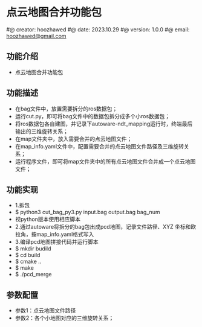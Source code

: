 # 点云地图合并功能包
#@ creator: hoozhawed
#@ date: 2023.10.29
#@ version: 1.0.0
#@ email: hoozhawed@gmail.com

## 功能介绍
- 点云地图合并功能包

## 功能描述
- 在bag文件中，放置需要拆分的ros数据包；
- 运行cut.py，即可将bag文件中的数据包拆分成多个小ros数据包；
- 将ros数据包各自建图，并记录下autoware-ndt_mapping运行时，终端最后输出的三维旋转关系；
- 在map文件夹中，放入需要合并的点云地图文件；
- 在map_info.yaml文件中，配置需要合并的点云地图文件路径及三维旋转关系；
- 运行程序文件，即可将map文件夹中的所有点云地图文件合并成一个点云地图文件；

## 功能实现
- 1.拆包
- $ python3 cut_bag_py3.py input.bag output.bag bag_num
- 视python版本使用相应脚本
- 2.通过autoware将拆分的bag包出成pcd地图，记录文件路径、XYZ 坐标和欧拉角，按map_info.yaml格式写入
- 3.编译pcd地图拼接代码并运行脚本 
- $ mkdir budild
- $ cd build
- $ cmake ..
- $ make
- $ ./pcd_merge

## 参数配置
- 参数1：点云地图文件路径
- 参数2：各个小地图对应的三维旋转关系；
